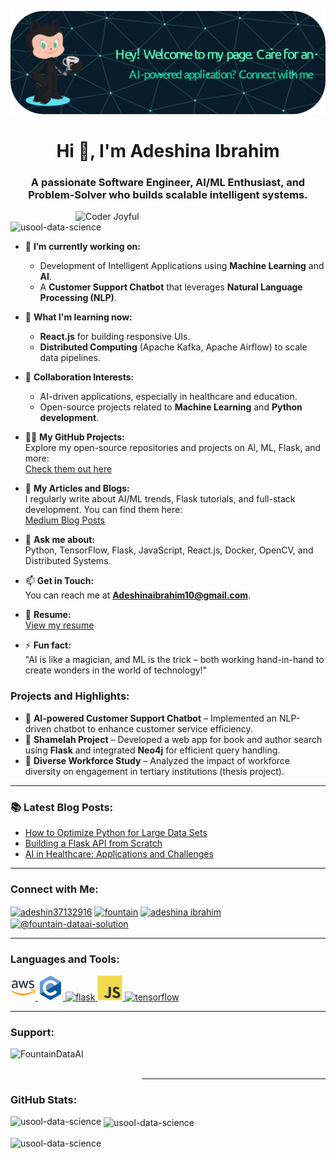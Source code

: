 ![logo](https://github.com/Usool-Data-Science/Usool-Data-Science/blob/main/github-header.png)
<h1 align="center">Hi 👋, I'm Adeshina Ibrahim</h1>
<h3 align="center">A passionate Software Engineer, AI/ML Enthusiast, and Problem-Solver who builds scalable intelligent systems.</h3>

<img align="right" alt="Coder Joyful" width="400" src="https://miro.medium.com/max/1600/0*C-cPP9D2MIyeexAT.gif">

<p align="left"> <img src="https://komarev.com/ghpvc/?username=usool-data-science&label=Profile%20views&color=0e75b6&style=flat" alt="usool-data-science" /> </p>

- 🔭 **I’m currently working on:**  
   - Development of Intelligent Applications using **Machine Learning** and **AI**.
   - A **Customer Support Chatbot** that leverages **Natural Language Processing (NLP)**.

- 🌱 **What I'm learning now:**  
   - **React.js** for building responsive UIs.  
   - **Distributed Computing** (Apache Kafka, Apache Airflow) to scale data pipelines.

- 👯 **Collaboration Interests:**  
   - AI-driven applications, especially in healthcare and education.  
   - Open-source projects related to **Machine Learning** and **Python development**.

- 👨‍💻 **My GitHub Projects:**  
   Explore my open-source repositories and projects on AI, ML, Flask, and more:  
   [Check them out here](https://github.com/Usool-Data-Science?tab=repositories)

- 📝 **My Articles and Blogs:**  
   I regularly write about AI/ML trends, Flask tutorials, and full-stack development. You can find them here:  
   [Medium Blog Posts](https://medium.com/@adeshinaibrahim10/list/reading-list)

- 💬 **Ask me about:**  
   Python, TensorFlow, Flask, JavaScript, React.js, Docker, OpenCV, and Distributed Systems.

- 📫 **Get in Touch:**  
   You can reach me at **Adeshinaibrahim10@gmail.com**.

- 📄 **Resume:**  
   [View my resume](https://drive.google.com/file/d/1oznJAhmHdevgsl3v0_BzL3zyKknge478/view?usp=sharing)

- ⚡ **Fun fact:**  
   "AI is like a magician, and ML is the trick – both working hand-in-hand to create wonders in the world of technology!"

### Projects and Highlights:
- 💼 **AI-powered Customer Support Chatbot** – Implemented an NLP-driven chatbot to enhance customer service efficiency.  
- 🔧 **Shamelah Project** – Developed a web app for book and author search using **Flask** and integrated **Neo4j** for efficient query handling.  
- 🧠 **Diverse Workforce Study** – Analyzed the impact of workforce diversity on engagement in tertiary institutions (thesis project).

---

### 📚 Latest Blog Posts:
<!-- BLOG-POST-LIST:START -->
- [How to Optimize Python for Large Data Sets](https://medium.com/@adeshinaibrahim10/optimize-python-large-data)
- [Building a Flask API from Scratch](https://medium.com/@adeshinaibrahim10/flask-api-basics)
- [AI in Healthcare: Applications and Challenges](https://medium.com/@adeshinaibrahim10/ai-in-healthcare)
<!-- BLOG-POST-LIST:END -->

---

### Connect with Me:
<p align="left">
<a href="https://twitter.com/adeshin37132916" target="blank"><img align="center" src="https://raw.githubusercontent.com/rahuldkjain/github-profile-readme-generator/master/src/images/icons/Social/twitter.svg" alt="adeshin37132916" height="30" width="40" /></a>
<a href="https://linkedin.com/in/fountain" target="blank"><img align="center" src="https://raw.githubusercontent.com/rahuldkjain/github-profile-readme-generator/master/src/images/icons/Social/linked-in-alt.svg" alt="fountain" height="30" width="40" /></a>
<a href="https://stackoverflow.com/users/adeshina ibrahim" target="blank"><img align="center" src="https://raw.githubusercontent.com/rahuldkjain/github-profile-readme-generator/master/src/images/icons/Social/stack-overflow.svg" alt="adeshina ibrahim" height="30" width="40" /></a>
<a href="https://medium.com/@fountain-dataai-solution" target="blank"><img align="center" src="https://raw.githubusercontent.com/rahuldkjain/github-profile-readme-generator/master/src/images/icons/Social/medium.svg" alt="@fountain-dataai-solution" height="30" width="40" /></a>
</p>

---

### Languages and Tools:
<p align="left">
  <a href="https://aws.amazon.com" target="_blank" rel="noreferrer"> <img src="https://raw.githubusercontent.com/devicons/devicon/master/icons/amazonwebservices/amazonwebservices-original-wordmark.svg" alt="aws" width="40" height="40"/> </a>
  <a href="https://www.cprogramming.com/" target="_blank" rel="noreferrer"> <img src="https://raw.githubusercontent.com/devicons/devicon/master/icons/c/c-original.svg" alt="c" width="40" height="40"/> </a>
  <a href="https://flask.palletsprojects.com/" target="_blank" rel="noreferrer"> <img src="https://www.vectorlogo.zone/logos/pocoo_flask/pocoo_flask-icon.svg" alt="flask" width="40" height="40"/> </a>
  <a href="https://developer.mozilla.org/en-US/docs/Web/JavaScript" target="_blank" rel="noreferrer"> <img src="https://raw.githubusercontent.com/devicons/devicon/master/icons/javascript/javascript-original.svg" alt="javascript" width="40" height="40"/> </a>
  <a href="https://www.tensorflow.org" target="_blank" rel="noreferrer"> <img src="https://www.vectorlogo.zone/logos/tensorflow/tensorflow-icon.svg" alt="tensorflow" width="40" height="40"/> </a>
</p>

---

### Support:
<p><a href="https://www.buymeacoffee.com/FountainDataAI"> <img align="left" src="https://cdn.buymeacoffee.com/buttons/v2/default-yellow.png" height="50" width="210" alt="FountainDataAI" /></a></p><br><br>

---

### GitHub Stats:
<p><img align="left" src="https://github-readme-stats.vercel.app/api/top-langs?username=usool-data-science&show_icons=true&locale=en&layout=compact" alt="usool-data-science" /></p>
<p>&nbsp;<img align="center" src="https://github-readme-stats.vercel.app/api?username=usool-data-science&show_icons=true&locale=en" alt="usool-data-science" /></p>
<p><img align="center" src="https://github-readme-streak-stats.herokuapp.com/?user=usool-data-science&" alt="usool-data-science" /></p>
